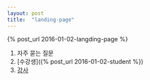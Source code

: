 ```yaml
---
layout: post
title:  "landing-page"
---
```

{% post_url 2016-01-02-langding-page %}

1. 자주 묻는 질문
2. [수강생]({% post_url 2016-01-02-student %})
3. [강사](강사.md)
